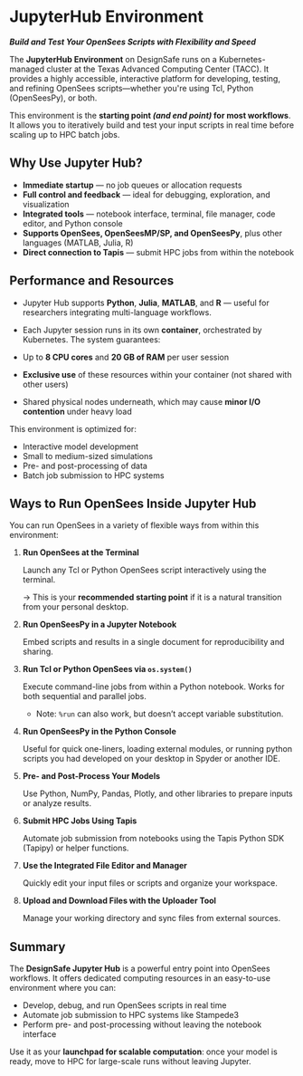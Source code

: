 # JupyterHub Environment
***Build and Test Your OpenSees Scripts with Flexibility and Speed***

The **JupyterHub Environment** on DesignSafe runs on a Kubernetes-managed cluster at the Texas Advanced Computing Center (TACC). It provides a highly accessible, interactive platform for developing, testing, and refining OpenSees scripts—whether you're using Tcl, Python (OpenSeesPy), or both.

This environment is the **starting point *(and end point)* for most workflows**. It allows you to iteratively build and test your input scripts in real time before scaling up to HPC batch jobs.

## Why Use Jupyter Hub?

* **Immediate startup** — no job queues or allocation requests
* **Full control and feedback** — ideal for debugging, exploration, and visualization
* **Integrated tools** — notebook interface, terminal, file manager, code editor, and Python console
* **Supports OpenSees, OpenSeesMP/SP, and OpenSeesPy**, plus other languages (MATLAB, Julia, R)
* **Direct connection to Tapis** — submit HPC jobs from within the notebook

## Performance and Resources

* Jupyter Hub supports **Python**, **Julia**, **MATLAB**, and **R** — useful for researchers integrating multi-language workflows.
* Each Jupyter session runs in its own **container**, orchestrated by Kubernetes. The system guarantees:

* Up to **8 CPU cores** and **20 GB of RAM** per user session
* **Exclusive use** of these resources within your container (not shared with other users)
* Shared physical nodes underneath, which may cause **minor I/O contention** under heavy load

This environment is optimized for:

* Interactive model development
* Small to medium-sized simulations
* Pre- and post-processing of data
* Batch job submission to HPC systems

## Ways to Run OpenSees Inside Jupyter Hub

You can run OpenSees in a variety of flexible ways from within this environment:

1. **Run OpenSees at the Terminal**

   Launch any Tcl or Python OpenSees script interactively using the terminal.
   
   → This is your **recommended starting point** if it is a natural transition from your personal desktop.

3. **Run OpenSeesPy in a Jupyter Notebook**

   Embed scripts and results in a single document for reproducibility and sharing.

5. **Run Tcl or Python OpenSees via `os.system()`**

   Execute command-line jobs from within a Python notebook. Works for both sequential and parallel jobs.

   * Note: `%run` can also work, but doesn’t accept variable substitution.

7. **Run OpenSeesPy in the Python Console**

   Useful for quick one-liners, loading external modules, or running python scripts you had developed on your desktop in Spyder or another IDE.

9. **Pre- and Post-Process Your Models**

   Use Python, NumPy, Pandas, Plotly, and other libraries to prepare inputs or analyze results.

11. **Submit HPC Jobs Using Tapis**

    Automate job submission from notebooks using the Tapis Python SDK (Tapipy) or helper functions.

13. **Use the Integrated File Editor and Manager**

    Quickly edit your input files or scripts and organize your workspace.

14. **Upload and Download Files with the Uploader Tool**

    Manage your working directory and sync files from external sources.

## Summary

The **DesignSafe Jupyter Hub** is a powerful entry point into OpenSees workflows. It offers dedicated computing resources in an easy-to-use environment where you can:

* Develop, debug, and run OpenSees scripts in real time
* Automate job submission to HPC systems like Stampede3
* Perform pre- and post-processing without leaving the notebook interface

Use it as your **launchpad for scalable computation**: once your model is ready, move to HPC for large-scale runs without leaving Jupyter.
